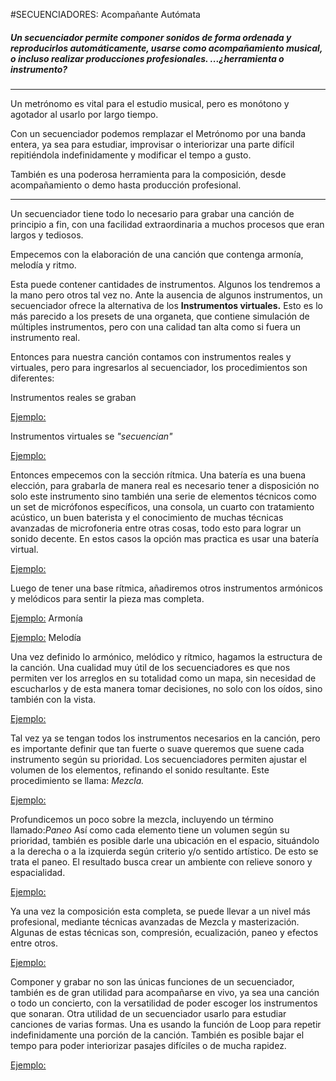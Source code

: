 #SECUENCIADORES: Acompañante Autómata


##### *Un secuenciador permite componer sonidos de forma ordenada y reproducirlos automáticamente, usarse como acompañamiento musical, o incluso realizar producciones profesionales.  ...¿herramienta o instrumento?*



----




Un metrónomo es vital para el estudio musical, pero es monótono y agotador al usarlo por largo tiempo.

Con un secuenciador podemos remplazar el Metrónomo por una banda entera, ya sea para estudiar, improvisar o interiorizar una parte difícil repitiéndola indefinidamente y modificar el tempo a gusto.

También es una poderosa herramienta para la composición, desde acompañamiento o demo hasta producción profesional.



----


Un secuenciador tiene todo lo necesario para grabar una canción de principio a fin, con una facilidad extraordinaria a muchos procesos que eran largos y tediosos.

Empecemos con la elaboración de una canción que contenga armonía, melodía y ritmo.

Esta puede contener cantidades de instrumentos. Algunos los tendremos a la mano pero otros tal vez no.
Ante la ausencia de algunos instrumentos, un secuenciador ofrece la alternativa de los **Instrumentos virtuales.**
Esto es lo más parecido a los presets de una organeta, que contiene simulación de múltiples instrumentos, pero con una calidad tan alta como si fuera un instrumento real.

Entonces para nuestra canción contamos con instrumentos reales y virtuales, pero para ingresarlos al secuenciador, los procedimientos son diferentes:

Instrumentos reales se graban

[Ejemplo:]()

Instrumentos virtuales se *"secuencian"*


[Ejemplo:]()

Entonces empecemos con la sección rítmica.
Una batería es una buena elección, para grabarla de manera real es necesario tener a disposición no solo este instrumento sino también una serie de elementos técnicos como un set de micrófonos específicos, una consola, un cuarto con tratamiento acústico, un buen baterista y el conocimiento de muchas técnicas avanzadas de microfoneria entre otras cosas, todo esto para lograr un sonido decente.  En estos casos la opción mas practica es usar una batería virtual.

[Ejemplo:]()


Luego de tener una base rítmica, añadiremos otros instrumentos armónicos y melódicos para sentir la pieza mas completa.


[Ejemplo:]()  Armonía



[Ejemplo:]()   Melodía


Una vez definido lo armónico, melódico y rítmico, hagamos la estructura de la canción. 
Una cualidad muy útil de los secuenciadores es que nos permiten ver los arreglos en su totalidad como un mapa, sin necesidad de escucharlos y de esta manera tomar decisiones, no solo con los oídos, sino también con la vista.



[Ejemplo:]()


Tal vez ya se tengan todos los instrumentos necesarios en la canción, pero es importante definir que tan fuerte o suave queremos que suene cada instrumento según su prioridad. Los secuenciadores permiten ajustar el volumen de los elementos, refinando el sonido resultante. Este procedimiento se llama: *Mezcla.*


[Ejemplo:]()

Profundicemos un poco sobre la mezcla, incluyendo un término llamado:*Paneo*
Así como cada elemento tiene un volumen según su prioridad,  también es posible darle una ubicación en el espacio, situándolo a la derecha o a la izquierda según criterio y/o sentido artístico. De esto se trata el paneo.
El resultado busca crear un ambiente con relieve sonoro y espacialidad.


[Ejemplo:]()




Ya una vez la composición esta completa, se puede llevar a un nivel más profesional, mediante técnicas avanzadas de Mezcla y masterización. Algunas de estas técnicas son, compresión, ecualización, paneo y efectos entre otros.

[Ejemplo:]()






Componer y grabar no son las únicas funciones de un secuenciador, también es de gran utilidad para acompañarse en vivo, ya sea una canción o todo un concierto, con la versatilidad de poder escoger los instrumentos que sonaran. Otra utilidad de un secuenciador usarlo para estudiar canciones de varias formas.  Una es usando la función de Loop para repetir indefinidamente una porción de la canción. También es posible bajar el tempo para poder interiorizar pasajes difíciles o de mucha rapidez.






 [Ejemplo:]()


